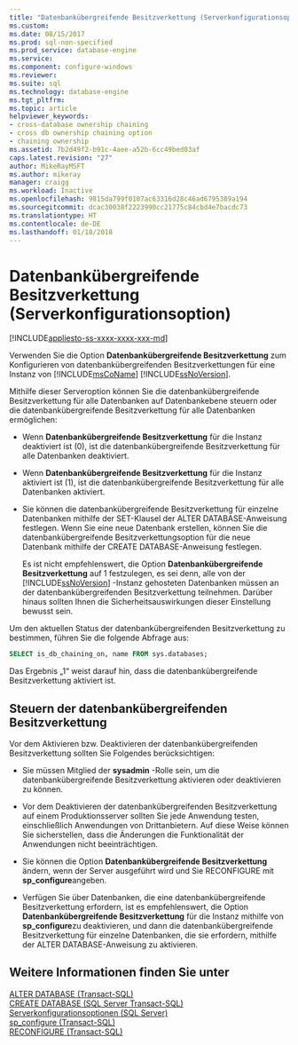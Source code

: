 ```yaml
---
title: "Datenbankübergreifende Besitzverkettung (Serverkonfigurationsoption) | Microsoft-Dokumentation"
ms.custom: 
ms.date: 08/15/2017
ms.prod: sql-non-specified
ms.prod_service: database-engine
ms.service: 
ms.component: configure-windows
ms.reviewer: 
ms.suite: sql
ms.technology: database-engine
ms.tgt_pltfrm: 
ms.topic: article
helpviewer_keywords:
- cross-database ownership chaining
- cross db ownership chaining option
- chaining ownership
ms.assetid: 7b2d49f2-b91c-4aee-a52b-6cc49bed03af
caps.latest.revision: "27"
author: MikeRayMSFT
ms.author: mikeray
manager: craigg
ms.workload: Inactive
ms.openlocfilehash: 9815da799f0107ac63316d28c46ad6795389a194
ms.sourcegitcommit: dcac30038f2223990cc21775c84cbd4e7bacdc73
ms.translationtype: HT
ms.contentlocale: de-DE
ms.lasthandoff: 01/18/2018
---
```

# <a name="cross-db-ownership-chaining-server-configuration-option"></a>Datenbankübergreifende Besitzverkettung (Serverkonfigurationsoption)
[!INCLUDE[appliesto-ss-xxxx-xxxx-xxx-md](../../includes/appliesto-ss-xxxx-xxxx-xxx-md.md)]

  Verwenden Sie die Option **Datenbankübergreifende Besitzverkettung** zum Konfigurieren von datenbankübergreifenden Besitzverkettungen für eine Instanz von [!INCLUDE[msCoName](../../includes/msconame-md.md)] [!INCLUDE[ssNoVersion](../../includes/ssnoversion-md.md)].  
  
 Mithilfe dieser Serveroption können Sie die datenbankübergreifende Besitzverkettung für alle Datenbanken auf Datenbankebene steuern oder die datenbankübergreifende Besitzverkettung für alle Datenbanken ermöglichen:  
  
-   Wenn **Datenbankübergreifende Besitzverkettung** für die Instanz deaktiviert ist (0), ist die datenbankübergreifende Besitzverkettung für alle Datenbanken deaktiviert.  
  
-   Wenn **Datenbankübergreifende Besitzverkettung** für die Instanz aktiviert ist (1), ist die datenbankübergreifende Besitzverkettung für alle Datenbanken aktiviert.  
  
-   Sie können die datenbankübergreifende Besitzverkettung für einzelne Datenbanken mithilfe der SET-Klausel der ALTER DATABASE-Anweisung festlegen. Wenn Sie eine neue Datenbank erstellen, können Sie die datenbankübergreifende Besitzverkettungsoption für die neue Datenbank mithilfe der CREATE DATABASE-Anweisung festlegen.  
  
     Es ist nicht empfehlenswert, die Option **Datenbankübergreifende Besitzverkettung** auf 1 festzulegen, es sei denn, alle von der [!INCLUDE[ssNoVersion](../../includes/ssnoversion-md.md)] -Instanz gehosteten Datenbanken müssen an der datenbankübergreifenden Besitzverkettung teilnehmen. Darüber hinaus sollten Ihnen die Sicherheitsauswirkungen dieser Einstellung bewusst sein.  

Um den aktuellen Status der datenbankübergreifenden Besitzverkettung zu bestimmen, führen Sie die folgende Abfrage aus:  
```sql
SELECT is_db_chaining_on, name FROM sys.databases;
```  
Das Ergebnis „1“ weist darauf hin, dass die datenbankübergreifende Besitzverkettung aktiviert ist.

## <a name="controlling-cross-database-ownership-chaining"></a>Steuern der datenbankübergreifenden Besitzverkettung  
 Vor dem Aktivieren bzw. Deaktivieren der datenbankübergreifenden Besitzverkettung sollten Sie Folgendes berücksichtigen:  
  
-   Sie müssen Mitglied der **sysadmin** -Rolle sein, um die datenbankübergreifende Besitzverkettung aktivieren oder deaktivieren zu können.  
  
-   Vor dem Deaktivieren der datenbankübergreifenden Besitzverkettung auf einem Produktionsserver sollten Sie jede Anwendung testen, einschließlich Anwendungen von Drittanbietern. Auf diese Weise können Sie sicherstellen, dass die Änderungen die Funktionalität der Anwendungen nicht beeinträchtigen.  
  
-   Sie können die Option **Datenbankübergreifende Besitzverkettung** ändern, wenn der Server ausgeführt wird und Sie RECONFIGURE mit **sp_configure**angeben.  
  
-   Verfügen Sie über Datenbanken, die eine datenbankübergreifende Besitzverkettung erfordern, ist es empfehlenswert, die Option **Datenbankübergreifende Besitzverkettung** für die Instanz mithilfe von **sp_configure**zu deaktivieren, und dann die datenbankübergreifende Besitzverkettung für einzelne Datenbanken, die sie erfordern, mithilfe der ALTER DATABASE-Anweisung zu aktivieren.  
  
## <a name="see-also"></a>Weitere Informationen finden Sie unter  
 [ALTER DATABASE &#40;Transact-SQL&#41;](../../t-sql/statements/alter-database-transact-sql.md)   
 [CREATE DATABASE &#40;SQL Server Transact-SQL&#41;](../../t-sql/statements/create-database-sql-server-transact-sql.md)   
 [Serverkonfigurationsoptionen &#40;SQL Server&#41;](../../database-engine/configure-windows/server-configuration-options-sql-server.md)   
 [sp_configure &#40;Transact-SQL&#41;](../../relational-databases/system-stored-procedures/sp-configure-transact-sql.md)   
 [RECONFIGURE &#40;Transact-SQL&#41;](../../t-sql/language-elements/reconfigure-transact-sql.md)  
  
  
